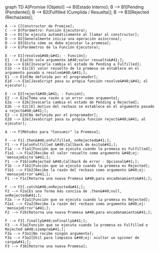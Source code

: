 graph TD
    A[Promise &#40;Objeto&#41;] --> B{Estado Interno};
    B --> B1[Pending &#40;Pendiente&#41;];
    B --> B2[Fulfilled &#40;Cumplida &#47; Resuelta&#41;];
    B --> B3[Rejected &#40;Rechazada&#41;];

    A --> C[Constructor de Promise];
    C --> D(Parámetro: Función Ejecutora);
    D --> D1[Se ejecuta automáticamente al llamar al constructor];
    D --> D2[Generalmente inicia una operación asíncrona];
    D --> D3[Dicta cómo se debe ejecutar la promesa];
    D --> E(Parámetros de la Función Ejecutora);

    E --> E1[resolve&#40;&#41; - Función];
    E1 --> E1a[Un solo argumento &#40;valor resuelto&#41;];
    E1a --> E1b[Invocarla cambia el estado de Pending a Fulfilled];
    E1b --> E1c[El valor resuelto de la promesa se establece en el argumento pasado a resolve&#40;&#41;];
    E1 --> E1d[No definida por el programador];
    E1d --> E1e[JavaScript pasa su propia función resolve&#40;&#41; al ejecutor];

    E --> E2[reject&#40;&#41; - Función];
    E2 --> E2a[Toma una razón o un error como argumento];
    E2a --> E2b[Invocarla cambia el estado de Pending a Rejected];
    E2b --> E2c[El motivo del rechazo se establece en el argumento pasado a reject&#40;&#41;];
    E2 --> E2d[No definida por el programador];
    E2d --> E2e[JavaScript pasa su propia función reject&#40;&#41; al ejecutor];

    A --> F[Métodos para "Consumir" la Promesa];

    F --> F1[.then&#40;onFulfilled, onRejected&#41;];
    F1 --> F1a[onFulfilled &#40;Callback de éxito&#41;];
    F1a --> F1a1[Función que se ejecuta cuando la promesa es Fulfilled];
    F1a1 --> F1a2[Recibe el valor resuelto como argumento &#40;ej: 'mensajeExito'&#41;];
    F1 --> F1b[onRejected &#40;Callback de error - Opcional&#41;];
    F1b --> F1b1[Función que se ejecuta cuando la promesa es Rejected];
    F1b1 --> F1b2[Recibe la razón del rechazo como argumento &#40;ej: 'mensajeError'&#41;];
    F1 --> F1c[Retorna una nueva Promesa &#40;para encadenamiento&#41;];

    F --> F2[.catch&#40;onRejected&#41;];
    F2 --> F2a[Es una forma más concisa de .then&#40;null, onRejected&#41;];
    F2a --> F2a1[Función que se ejecuta cuando la promesa es Rejected];
    F2a1 --> F2a2[Recibe la razón del rechazo como argumento &#40;ej: 'mensajeError'&#41;];
    F2 --> F2b[Retorna una nueva Promesa &#40;para encadenamiento&#41;];

    F --> F3[.finally&#40;onFinally&#41;];
    F3 --> F3a[Función que se ejecuta cuando la promesa es Fulfilled o Rejected &#40;siempre&#41;];
    F3a --> F3a1[No recibe ningún argumento];
    F3a --> F3a2[Útil para limpieza &#40;ej: ocultar un spinner de carga&#41;];
    F3 --> F3b[Retorna una nueva Promesa];
